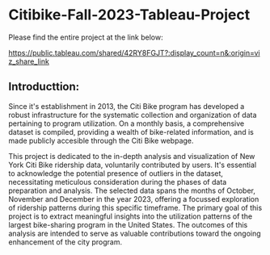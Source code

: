 # Citibike-Fall-2023-Tableau-Project

Please find the entire project at the link below: 

https://public.tableau.com/shared/42RY8FGJT?:display_count=n&:origin=viz_share_link

## Introducttion:
Since it's establishment in 2013, the Citi Bike program has developed a robust infrastructure for the systematic collection and organization of data pertaining to program utilization. On a monthly basis, a comprehensive dataset is compiled, providing a wealth of bike-related information, and is made publicly accesible through the Citi Bike webpage. 

This project is dedicated to the in-depth analysis and visualization of New York Citi Bike ridership data, voluntarily contributed by users. It's essential to acknowledge the potential presence of outliers in the dataset, necessitating meticulous consideration during the phases of data preparation and analysis. The selected data spans the months of October, November and December in the year 2023, offering a focussed exploration of ridership patterns during this specific timeframe. The primary goal of this project is to extract meaningful insights into the utilization patterns of the largest bike-sharing program in the United States. The outcomes of this analysis are intended to serve as valuable contributions toward the ongoing enhancement of the city program. 



